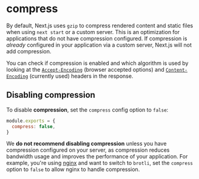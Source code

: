 # compress

By default, Next.js uses `gzip` to compress rendered content and static files when using `next start` or a custom server. This is an optimization for applications that do not have compression configured. If compression is *already* configured in your application via a custom server, Next.js will not add compression.

You can check if compression is enabled and which algorithm is used by looking at the [`Accept-Encoding`](https://developer.mozilla.org/en-US/docs/Web/HTTP/Headers/Accept-Encoding) (browser accepted options) and [`Content-Encoding`](https://developer.mozilla.org/en-US/docs/Web/HTTP/Headers/Content-Encoding) (currently used) headers in the response.

## Disabling compression

To disable **compression**, set the `compress` config option to `false`:

```js filename="next.config.js"
module.exports = {
  compress: false,
}
```

We **do not recommend disabling compression** unless you have compression configured on your server, as compression reduces bandwidth usage and improves the performance of your application. For example, you're using [nginx](https://nginx.org/) and want to switch to `brotli`, set the `compress` option to `false` to allow nginx to handle compression.
